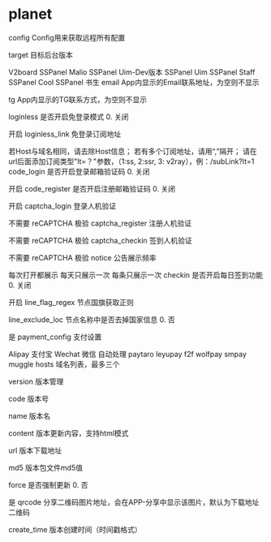 # planet

config
Config用来获取远程所有配置

target
目标后台版本

V2board
SSPanel Malio
SSPanel Uim-Dev版本
SSPanel Uim
SSPanel Staff
SSPanel Cool
SSPanel 书生
email
App内显示的Email联系地址，为空则不显示

tg
App内显示的TG联系方式，为空则不显示

loginless
是否开启免登录模式 0. 关闭

开启
loginless_link
免登录订阅地址

若Host与域名相同，请去除Host信息；
若有多个订阅地址，请用“,”隔开；
请在url后面添加订阅类型"lt=？"参数，（1:ss, 2:ssr, 3: v2ray），例：/subLink?lt=1
code_login
是否开启登录邮箱验证码 0. 关闭

开启
code_register
是否开启注册邮箱验证码 0. 关闭

开启
captcha_login
登录人机验证

不需要
reCAPTCHA
极验
captcha_register
注册人机验证

不需要
reCAPTCHA
极验
captcha_checkin
签到人机验证

不需要
reCAPTCHA
极验
notice
公告展示频率

每次打开都展示
每天只展示一次
每条只展示一次
checkin
是否开启每日签到功能 0. 关闭

开启
line_flag_regex
节点国旗获取正则

line_exclude_loc
节点名称中是否去掉国家信息 0. 否

是
payment_config
支付设置

Alipay 支付宝
Wechat 微信
自动处理
paytaro
leyupay
f2f
wolfpay
smpay
muggle
hosts
域名列表，最多三个

version
版本管理

code
版本号

name
版本名

content
版本更新内容，支持html模式

url
版本下载地址

md5
版本包文件md5值

force
是否强制更新 0. 否

是
qrcode
分享二维码图片地址，会在APP-分享中显示该图片，默认为下载地址二维码

create_time
版本创建时间（时间戳格式）
